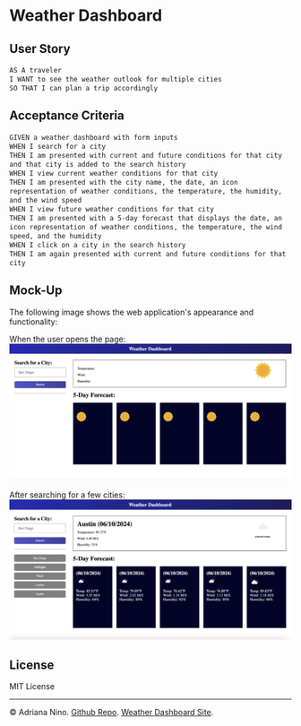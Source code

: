 # Weather Dashboard

## User Story

```
AS A traveler
I WANT to see the weather outlook for multiple cities
SO THAT I can plan a trip accordingly
```

## Acceptance Criteria

```
GIVEN a weather dashboard with form inputs
WHEN I search for a city
THEN I am presented with current and future conditions for that city and that city is added to the search history
WHEN I view current weather conditions for that city
THEN I am presented with the city name, the date, an icon representation of weather conditions, the temperature, the humidity, and the wind speed
WHEN I view future weather conditions for that city
THEN I am presented with a 5-day forecast that displays the date, an icon representation of weather conditions, the temperature, the wind speed, and the humidity
WHEN I click on a city in the search history
THEN I am again presented with current and future conditions for that city
```

## Mock-Up

The following image shows the web application's appearance and functionality:

When the user opens the page:
![When user first opens page](./images/Front-page.png)

After searching for a few cities:
![When user searches a few cities page](./images/city-search.png)

## License

MIT License

---

© Adriana Nino. [Github Repo](https://github.com/ninadri/weather-api). [Weather Dashboard Site](https://ninadri.github.io/weather-api/).
